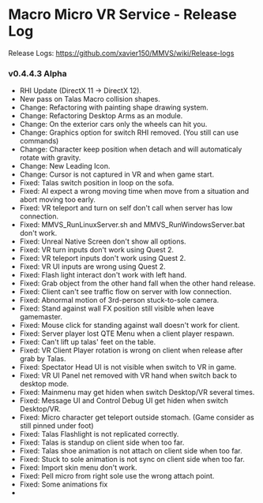 # Macro Micro VR Service - Release Log
Release Logs: https://github.com/xavier150/MMVS/wiki/Release-logs

###  v0.4.4.3 Alpha

- RHI Update (DirectX 11 -> DirectX 12).
- New pass on Talas Macro collision shapes.
- Change: Refactoring with painting shape drawing system.
- Change: Refactoring Desktop Arms as an module.
- Change: On the exterior cars only the wheels can hit you.
- Change: Graphics option for switch RHI removed. (You still can use commands)
- Change: Character keep position when detach and will automaticaly rotate with gravity.
- Change: New Leading Icon.
- Change: Cursor is not captured in VR and when game start.
- Fixed: Talas switch position in loop on the sofa.
- Fixed: AI expect a wrong moving time when move from a situation and abort moving too early.
- Fixed: VR teleport and turn on self don't call when server has low connection.
- Fixed: MMVS_RunLinuxServer.sh and MMVS_RunWindowsServer.bat don't work.
- Fixed: Unreal Native Screen don't show all options.
- Fixed: VR turn inputs don't work using Quest 2.
- Fixed: VR teleport inputs don't work using Quest 2.
- Fixed: VR UI inputs are wrong using Quest 2.
- Fixed: Flash light interact don't work with left hand.
- Fixed: Grab object from the other hand fall when the other hand release.
- Fixed: Client can't see traffic flow on server with low connection.
- Fixed: Abnormal motion of 3rd-person stuck-to-sole camera.
- Fixed: Stand against wall FX position still visible when leave gamemaster.
- Fixed: Mouse click for standing against wall doesn't work for client.
- Fixed: Server player lost QTE Menu when a client player respawn.
- Fixed: Can't lift up talas' feet on the table.
- Fixed: VR Client Player rotation is wrong on client when release after grab by Talas.
- Fixed: Spectator Head UI is not visible when switch to VR in game.
- Fixed: VR UI Panel net removed with VR hand when switch back to desktop mode.
- Fixed: Mainmenu may get hiden when switch Desktop/VR several times.
- Fixed: Message UI and Control Debug UI get hiden when switch Desktop/VR.
- Fixed: Micro character get teleport outside stomach. (Game consider as still pinned under foot)
- Fixed: Talas Flashlight is not replicated correctly.
- Fixed: Talas is standup on client side when too far.
- Fixed: Talas shoe animation is not attach on client side when too far.
- Fixed: Stuck to sole animation is not sync on client side when too far.
- Fixed: Import skin menu don't work.
- Fixed: Pell micro from right sole use the wrong attach point.
- Fixed: Some animations fix
- 


